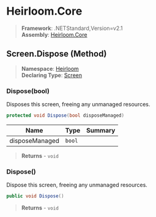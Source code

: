# Heirloom.Core

> **Framework**: .NETStandard,Version=v2.1  
> **Assembly**: [Heirloom.Core][0]

## Screen.Dispose (Method)

> **Namespace**: [Heirloom][0]  
> **Declaring Type**: [Screen][1]

### Dispose(bool)

Disposes this screen, freeing any unmanaged resources.

```cs
protected void Dispose(bool disposeManaged)
```

| Name           | Type   | Summary |
|----------------|--------|---------|
| disposeManaged | `bool` |         |

> **Returns** - `void`

### Dispose()

Dispose this screen, freeing any unmanaged resources.

```cs
public void Dispose()
```

> **Returns** - `void`

[0]: ../../../Heirloom.Core.md
[1]: ../Screen.md
